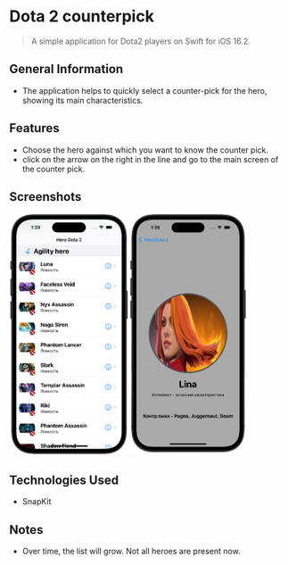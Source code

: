 # Dota 2 counterpick
> A simple application for Dota2 players on Swift for iOS 16.2.
## General Information
- The application helps to quickly select a counter-pick for the hero, showing its main characteristics.

## Features
- Choose the hero against which you want to know the counter pick.
- click on the arrow on the right in the line and go to the main screen of the counter pick.

## Screenshots
<img src="https://github.com/SergeyKykhov/HeroTableD2/blob/develop/Screenshots/1.png" width="214" height="433"><img src="https://github.com/SergeyKykhov/HeroTableD2/blob/develop/Screenshots/2.png" width="214" height="433">

## Technologies Used
- SnapKit

## Notes
- Over time, the list will grow. Not all heroes are present now.




